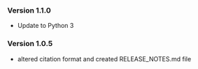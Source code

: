 ### Version 1.1.0
- Update to Python 3

### Version 1.0.5
- altered citation format and created RELEASE_NOTES.md file
